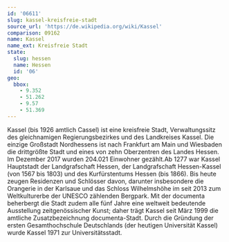 ```yaml
---
id: '06611'
slug: kassel-kreisfreie-stadt
source_url: 'https://de.wikipedia.org/wiki/Kassel'
comparison: 09162
name: Kassel
name_ext: Kreisfreie Stadt
state:
  slug: hessen
  name: Hessen
  id: '06'
geo:
  bbox:
    - 9.352
    - 51.262
    - 9.57
    - 51.369
---
```


Kassel (bis 1926 amtlich Cassel) ist eine kreisfreie Stadt, Verwaltungssitz des gleichnamigen Regierungsbezirkes und des Landkreises Kassel. Die einzige Großstadt Nordhessens ist nach Frankfurt am Main und Wiesbaden die drittgrößte Stadt und eines von zehn Oberzentren des Landes Hessen. Im Dezember 2017 wurden 204.021 Einwohner gezählt.Ab 1277 war Kassel Hauptstadt der Landgrafschaft Hessen, der Landgrafschaft Hessen-Kassel (von 1567 bis 1803) und des Kurfürstentums Hessen (bis 1866). Bis heute zeugen Residenzen und Schlösser davon, darunter insbesondere die Orangerie in der Karlsaue und das Schloss Wilhelmshöhe im seit 2013 zum Weltkulturerbe der UNESCO zählenden Bergpark. Mit der documenta beherbergt die Stadt zudem alle fünf Jahre eine weltweit bedeutende Ausstellung zeitgenössischer Kunst; daher trägt Kassel seit März 1999 die amtliche Zusatzbezeichnung documenta-Stadt. Durch die Gründung der ersten Gesamthochschule Deutschlands (der heutigen Universität Kassel) wurde Kassel 1971 zur Universitätsstadt.
